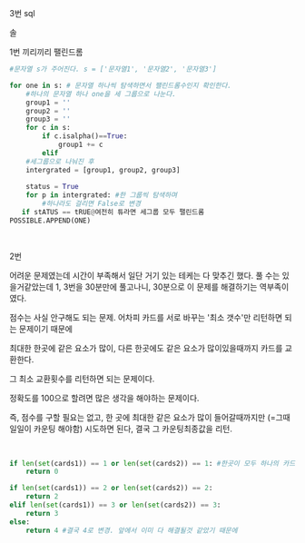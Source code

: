 3번 sql

솔

1번 끼리끼리 팰린드롬

```python
#문자열 s가 주어진다. s = ['문자열1', '문자열2', '문자열3']

for one in s: # 문자열 하나씩 탐색하면서 팰린드롬수인지 확인한다.
    #하나의 문자열 하나 one을 세 그룹으로 나눈다.
    group1 = ''
    group2 = ''
    group3 = ''
    for c in s:
        if c.isalpha()==True:
            group1 += c
        elif
    #세그룹으로 나눠진 후
    intergrated = [group1, group2, group3]
    
    status = True
    for p in intergrated: #한 그룹씩 탐색하며 
        #하나라도 걸리면 False로 변경
   if stATUS == tRUE@여전히 튜라면 세그룹 모두 팰린드롬 
POSSIBLE.APPEND(ONE)
    
            
```





2번

어려운 문제였는데 시간이 부족해서 일단 거기 있는 테케는 다 맞추긴 했다. 풀 수는 있을거같았는데 1, 3번을 30분만에 풀고나니, 30분으로 이 문제를 해결하기는 역부족이였다.

점수는 사실 안구해도 되는 문제. 어차피 카드를 서로 바꾸는 '최소 갯수'만 리턴하면 되는 문제이기 때문에

최대한 한곳에 같은 요소가 많이, 다른 한곳에도 같은 요소가 많이있을때까지 카드를 교환한다.

그 최소 교환횟수를 리턴하면 되는 문제이다.

정확도를 100으로 할려면 많은 생각을 해야하는 문제이다.

즉, 점수를 구할 필요는 없고, 한 곳에 최대한 같은 요소가 많이 들어갈때까지만 (=그때 일일이 카운팅 해야함) 시도하면 된다, 결국 그 카운팅최종값을 리턴.

​    

```python
if len(set(cards1)) == 1 or len(set(cards2)) == 1: #한곳이 모두 하나의 카드로 몰려있어 옮길(=교환할) 필요가 전혀 없는 경우
    return 0

if len(set(cards1)) == 2 or len(set(cards2)) == 2:
    return 2
elif len(set(cards1)) == 3 or len(set(cards2)) == 3:
    return 3
else:
    return 4 #결국 4로 변경. 앞에서 이미 다 해결될것 같았기 때문에
```

